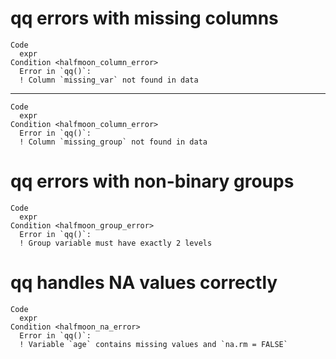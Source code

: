 # qq errors with missing columns

    Code
      expr
    Condition <halfmoon_column_error>
      Error in `qq()`:
      ! Column `missing_var` not found in data

---

    Code
      expr
    Condition <halfmoon_column_error>
      Error in `qq()`:
      ! Column `missing_group` not found in data

# qq errors with non-binary groups

    Code
      expr
    Condition <halfmoon_group_error>
      Error in `qq()`:
      ! Group variable must have exactly 2 levels

# qq handles NA values correctly

    Code
      expr
    Condition <halfmoon_na_error>
      Error in `qq()`:
      ! Variable `age` contains missing values and `na.rm = FALSE`

